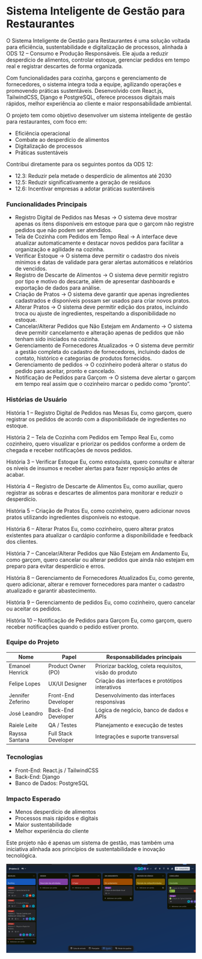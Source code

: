 # Sistema Inteligente de Gestão para Restaurantes

O Sistema Inteligente de Gestão para Restaurantes é uma solução voltada para eficiência, sustentabilidade e digitalização de processos, alinhada à ODS 12 – Consumo e Produção Responsáveis. Ele ajuda a reduzir desperdício de alimentos, controlar estoque, gerenciar pedidos em tempo real e registrar descartes de forma organizada.

Com funcionalidades para cozinha, garçons e gerenciamento de fornecedores, o sistema integra toda a equipe, agilizando operações e promovendo práticas sustentáveis. Desenvolvido com React.js, TailwindCSS, Django e PostgreSQL, oferece processos digitais mais rápidos, melhor experiência ao cliente e maior responsabilidade ambiental.

O projeto tem como objetivo desenvolver um sistema inteligente de gestão para restaurantes, com foco em:

- Eficiência operacional
- Combate ao desperdício de alimentos
- Digitalização de processos
- Práticas sustentáveis

Contribui diretamente para os seguintes pontos da ODS 12:
- 12.3: Reduzir pela metade o desperdício de alimentos até 2030
- 12.5: Reduzir significativamente a geração de resíduos
- 12.6: Incentivar empresas a adotar práticas sustentáveis

### Funcionalidades Principais

- Registro Digital de Pedidos nas Mesas → O sistema deve mostrar apenas os itens disponíveis em estoque para que o garçom não registre pedidos que não podem ser atendidos.
- Tela de Cozinha com Pedidos em Tempo Real → A interface deve atualizar automaticamente e destacar novos pedidos para facilitar a organização e agilidade na cozinha.
- Verificar Estoque → O sistema deve permitir o cadastro dos níveis mínimos e datas de validade para gerar alertas automáticos e relatórios de vencidos.
- Registro de Descarte de Alimentos → O sistema deve permitir registro por tipo e motivo do descarte, além de apresentar dashboards e exportação de dados para análise.
- Criação de Pratos → O sistema deve garantir que apenas ingredientes cadastrados e disponíveis possam ser usados para criar novos pratos.
- Alterar Pratos → O sistema deve permitir edição dos pratos, incluindo troca ou ajuste de ingredientes, respeitando a disponibilidade no estoque.
- Cancelar/Alterar Pedidos que Não Estejam em Andamento → O sistema deve permitir cancelamento e alteração apenas de pedidos que não tenham sido iniciados na cozinha.
- Gerenciamento de Fornecedores Atualizados → O sistema deve permitir a gestão completa do cadastro de fornecedores, incluindo dados de contato, histórico e categorias de produtos fornecidos.
- Gerenciamento de pedidos → O cozinheiro poderá alterar o status do pedido para aceitar, pronto e cancelado.
- Notificação de Pedidos para Garçom → O sistema deve alertar o garçom em tempo real assim que o cozinheiro marcar o pedido como “pronto”.

### Histórias de Usuário

 História 1 – Registro Digital de Pedidos nas Mesas
 Eu, como garçom, quero registrar os pedidos de acordo com a disponibilidade de ingredientes no estoque.

 História 2 – Tela de Cozinha com Pedidos em Tempo Real
 Eu, como cozinheiro, quero visualizar e priorizar os pedidos conforme a ordem de chegada e receber notificações de novos pedidos.

 História 3 – Verificar Estoque
 Eu, como estoquista, quero consultar e alterar os níveis de insumos e receber alertas para fazer reposição antes de acabar.

 História 4 – Registro de Descarte de Alimentos
 Eu, como auxiliar, quero registrar as sobras e descartes de alimentos para monitorar e reduzir o desperdício.

 História 5 – Criação de Pratos
 Eu, como cozinheiro, quero adicionar novos pratos utilizando ingredientes disponíveis no estoque.

 História 6 – Alterar Pratos
 Eu, como cozinheiro, quero alterar pratos existentes para atualizar o cardápio conforme a disponibilidade e feedback dos clientes.

 História 7 – Cancelar/Alterar Pedidos que Não Estejam em Andamento
 Eu, como garçom, quero cancelar ou alterar pedidos que ainda não estejam em preparo para evitar desperdício e erros.

 História 8 – Gerenciamento de Fornecedores Atualizados
 Eu, como gerente, quero adicionar, alterar e remover fornecedores para manter o cadastro atualizado e garantir abastecimento.

 História 9 – Gerenciamento de pedidos
 Eu, como cozinheiro, quero cancelar ou aceitar os pedidos.

 História 10 – Notificação de Pedidos para Garçom
 Eu, como garçom, quero receber notificações quando o pedido estiver pronto.

### Equipe do Projeto
 
| Nome                  | Papel                | Responsabilidades principais                           |
| --------------------- | -------------------- | ------------------------------------------------------ |
| Emanoel Henrick       | Product Owner (PO)   | Priorizar backlog, coleta requisitos, visão do produto |
| Felipe Lopes          | UX/UI Designer       | Criação das interfaces e protótipos interativos        |
| Jennifer Zeferino     | Front-End Developer  | Desenvolvimento das interfaces responsivas             |
| José Leandro          | Back-End Developer   | Lógica de negócio, banco de dados e APIs               |
| Raiele Leite          | QA / Testes          | Planejamento e execução de testes                      |
| Rayssa Santana        | Full Stack Developer | Integrações e suporte transversal                      |


### Tecnologias

- Front-End: React.js / TailwindCSS
- Back-End: Django 
- Banco de Dados: PostgreSQL 

### Impacto Esperado

- Menos desperdício de alimentos
- Processos mais rápidos e digitais
- Maior sustentabilidade
- Melhor experiência do cliente

Este projeto não é apenas um sistema de gestão, mas também uma iniciativa alinhada aos princípios de sustentabilidade e inovação tecnológica.

![print](https://github.com/RayssaRR/ChefOS/blob/219c2f04474ca80b7fb89a91f2fa497c1fcf478b/Screenshot%20from%202025-09-10%2021-40-42.png)
